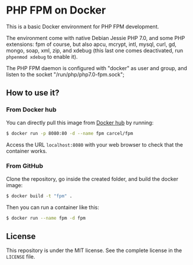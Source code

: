 # PHP FPM on Docker

This is a basic Docker environment for PHP FPM development.

The environment come with native Debian Jessie PHP 7.0, and some PHP extensions: fpm of course, but also apcu, mcrypt,
intl, mysql, curl, gd, mongo, soap, xml, zip, and xdebug (this last one comes deactivated, run `phpenmod xdebug` to
enable it).

The PHP FPM daemon is configured with "docker" as user and group, and listen to the socket "/run/php/php7.0-fpm.sock";

## How to use it?

### From Docker hub

You can directly pull this image from [Docker hub](https://hub.docker.com/r/carcel/apache-php/) by running:

```bash
$ docker run -p 8080:80 -d --name fpm carcel/fpm
```

Access the URL `localhost:8080` with your web browser to check that the container works.

### From GitHub

Clone the repository, go inside the created folder, and build the docker image:

```bash
$ docker build -t "fpm" .
```

Then you can run a container like this:

```bash
$ docker run --name fpm -d fpm
```


## License

This repository is under the MIT license. See the complete license in the `LICENSE` file.
